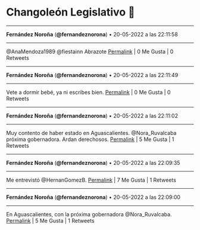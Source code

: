 # Changoleón Legislativo 🙈
*****
**Fernández Noroña** (**@fernandeznorona**) • 20-05-2022 a las 22:11:58
*****
@AnaMendoza1989 @fiestainn Abrazote
[Permalink](https://twitter.com/fernandeznorona/status/1527894954495836161) | 0 Me Gusta | 0 Retweets
*****
**Fernández Noroña** (**@fernandeznorona**) • 20-05-2022 a las 22:11:49
*****
Vete a dormir bebé, ya ni escribes bien.
[Permalink](https://twitter.com/fernandeznorona/status/1527894914750722053) | 0 Me Gusta | 0 Retweets
*****
**Fernández Noroña** (**@fernandeznorona**) • 20-05-2022 a las 22:11:02
*****
Muy contento de haber estado en Aguascalientes. ⁦@Nora_Ruvalcaba⁩ próxima gobernadora. Ardan derechosos.
[Permalink](https://twitter.com/fernandeznorona/status/1527894717157056512) | 5 Me Gusta | 1 Retweets
*****
**Fernández Noroña** (**@fernandeznorona**) • 20-05-2022 a las 22:09:35
*****
Me entrevistó ⁦@HernanGomezB⁩.
[Permalink](https://twitter.com/fernandeznorona/status/1527894351959015427) | 7 Me Gusta | 1 Retweets
*****
**Fernández Noroña** (**@fernandeznorona**) • 20-05-2022 a las 22:09:00
*****
En Aguascalientes, con la próxima gobernadora ⁦@Nora_Ruvalcaba⁩.
[Permalink](https://twitter.com/fernandeznorona/status/1527894206294933504) | 5 Me Gusta | 1 Retweets